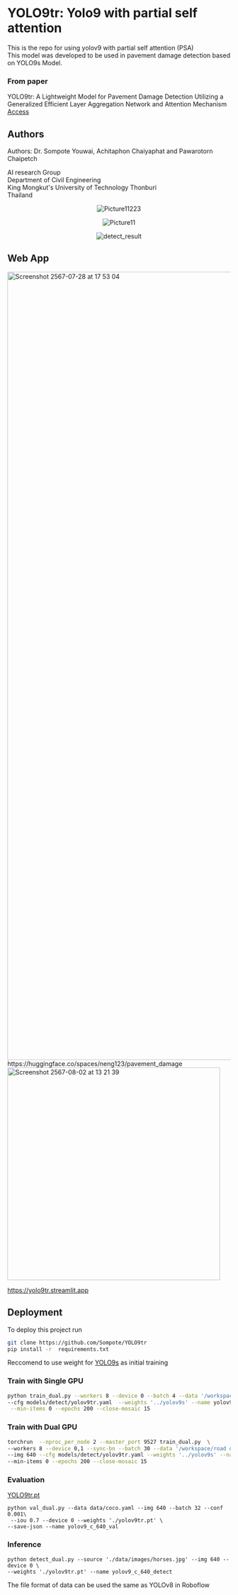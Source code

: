 # YOLO9tr: Yolo9 with partial self attention
This is the repo for using yolov9 with partial self attention (PSA) \
This model was developed to be used in pavement damage detection based on YOLO9s Model. 
### From paper
YOLO9tr: A Lightweight Model for Pavement Damage Detection Utilizing a Generalized Efficient Layer Aggregation Network and Attention Mechanism [Access](https://arxiv.org/abs/2406.11254)

## Authors

Authors: Dr. Sompote Youwai, Achitaphon Chaiyaphat and Pawarotorn Chaipetch

AI research Group \
Department of Civil Engineering\
King Mongkut's University of Technology Thonburi\
Thailand





<p align="center">
  <img src="https://github.com/Sompote/YOLO9tr/assets/62241733/40d64fae-23ac-46a9-a62b-5f5eb99553a0" alt="Picture11223"/>
</p>
<p align="center">
  <img src="https://github.com/Sompote/YOLO9tr/assets/62241733/851ad8f3-f92a-43af-a481-c7c83b6e6269" alt="Picture11"/>
</p>
<p align="center">
  <img src="https://github.com/Sompote/YOLO9tr/assets/62241733/902aa180-73fd-422e-985f-28a09166f52f" alt="detect_result"/>
</p>


## Web App

<img width="1778" alt="Screenshot 2567-07-28 at 17 53 04" src="https://github.com/user-attachments/assets/3939f914-c864-4e86-9069-16935b4f6038">
https://huggingface.co/spaces/neng123/pavement_damage




<img width="480" alt="Screenshot 2567-08-02 at 13 21 39" src="https://github.com/user-attachments/assets/f159d363-06c8-4327-b5f0-5612fd0b72b8">

https://yolo9tr.streamlit.app

## Deployment

To deploy this project run

```bash
git clone https://github.com/Sompote/YOLO9tr
pip install -r  requirements.txt
```


Reccomend to use weight for [YOLO9s](https://github.com/WongKinYiu/yolov9/releases/download/v0.1/yolov9-s.pt) as initial training


### Train with Single GPU
 ```bash
 python train_dual.py --workers 8 --device 0 --batch 4 --data '/workspace/6400 images/data.yaml' --img 640 \
 --cfg models/detect/yolov9tr.yaml  --weights '../yolov9s' --name yolov9-tr --hyp hyp.scratch-high.yaml\
  --min-items 0 --epochs 200 --close-mosaic 15

```


### Train with Dual GPU
 ```bash
 torchrun  --nproc_per_node 2 --master_port 9527 train_dual.py  \
--workers 8 --device 0,1 --sync-bn --batch 30 --data '/workspace/road damage/data.yaml'  \
--img 640 --cfg models/detect/yolov9tr.yaml --weights '../yolov9s' --name yolov9-c --hyp hyp.scratch-high.yaml \
--min-items 0 --epochs 200 --close-mosaic 15
```



### Evaluation
[YOLO9tr.pt](https://drive.google.com/file/d/1DtXXICCulTPN8DP4HbVLP3T3sk5BP5HI/view?usp=share_link)
```
python val_dual.py --data data/coco.yaml --img 640 --batch 32 --conf 0.001\
 --iou 0.7 --device 0 --weights './yolov9tr.pt' \
--save-json --name yolov9_c_640_val
```
### Inference
```
python detect_dual.py --source './data/images/horses.jpg' --img 640 --device 0 \
--weights './yolov9tr.pt' --name yolov9_c_640_detect
```
The file format of data can be used the same as YOLOv8 in Roboflow




